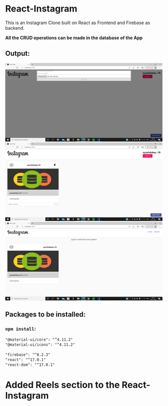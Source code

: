 # React-Instagram
This is an Instagram Clone built on React as Frontend and Firebase as backend.

**All the CRUD operations can be made in the database of the App**

## Output:
<img src="/insta-clone-1.png" height="250" width="500">
<img src="/insta-clone-2.png" height="250" width="500">
<img src="/insta-clone-3.png" height="250" width="500">

## Packages to be installed:

### `npm install`:
    "@material-ui/core": "^4.11.2"
    "@material-ui/icons": "^4.11.2"
  
    "firebase": "^8.2.3"
    "react": "^17.0.1"
    "react-dom": "^17.0.1"
    
    
    
# Added Reels section to the React-Instagram



